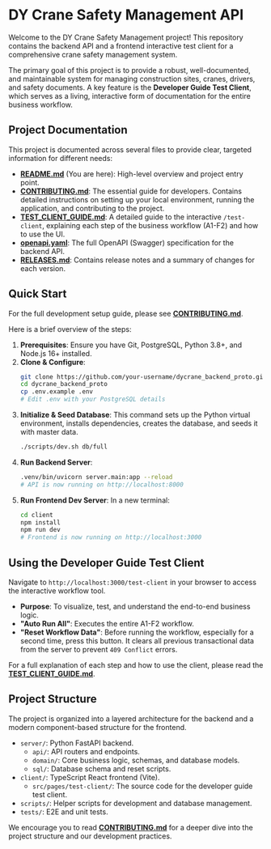 # DY Crane Safety Management API

Welcome to the DY Crane Safety Management project! This repository contains the backend API and a frontend interactive test client for a comprehensive crane safety management system.

The primary goal of this project is to provide a robust, well-documented, and maintainable system for managing construction sites, cranes, drivers, and safety documents. A key feature is the **Developer Guide Test Client**, which serves as a living, interactive form of documentation for the entire business workflow.

## Project Documentation

This project is documented across several files to provide clear, targeted information for different needs:

-   **[README.md](README.md)** (You are here): High-level overview and project entry point.
-   **[CONTRIBUTING.md](CONTRIBUTING.md)**: The essential guide for developers. Contains detailed instructions on setting up your local environment, running the application, and contributing to the project.
-   **[TEST_CLIENT_GUIDE.md](TEST_CLIENT_GUIDE.md)**: A detailed guide to the interactive `/test-client`, explaining each step of the business workflow (A1-F2) and how to use the UI.
-   **[openapi.yaml](openapi.yaml)**: The full OpenAPI (Swagger) specification for the backend API.
-   **[RELEASES.md](RELEASES.md)**: Contains release notes and a summary of changes for each version.

## Quick Start

For the full development setup guide, please see **[CONTRIBUTING.md](CONTRIBUTING.md)**.

Here is a brief overview of the steps:

1.  **Prerequisites**: Ensure you have Git, PostgreSQL, Python 3.8+, and Node.js 16+ installed.
2.  **Clone & Configure**:
    ```sh
    git clone https://github.com/your-username/dycrane_backend_proto.git
    cd dycrane_backend_proto
    cp .env.example .env
    # Edit .env with your PostgreSQL details
    ```
3.  **Initialize & Seed Database**:
    This command sets up the Python virtual environment, installs dependencies, creates the database, and seeds it with master data.
    ```sh
    ./scripts/dev.sh db/full
    ```
4.  **Run Backend Server**:
    ```sh
    .venv/bin/uvicorn server.main:app --reload
    # API is now running on http://localhost:8000
    ```
5.  **Run Frontend Dev Server**:
    In a new terminal:
    ```sh
    cd client
    npm install
    npm run dev
    # Frontend is now running on http://localhost:3000
    ```

## Using the Developer Guide Test Client

Navigate to `http://localhost:3000/test-client` in your browser to access the interactive workflow tool.

-   **Purpose**: To visualize, test, and understand the end-to-end business logic.
-   **"Auto Run All"**: Executes the entire A1-F2 workflow.
-   **"Reset Workflow Data"**: Before running the workflow, especially for a second time, press this button. It clears all previous transactional data from the server to prevent `409 Conflict` errors.

For a full explanation of each step and how to use the client, please read the **[TEST_CLIENT_GUIDE.md](TEST_CLIENT_GUIDE.md)**.

## Project Structure

The project is organized into a layered architecture for the backend and a modern component-based structure for the frontend.

-   `server/`: Python FastAPI backend.
    -   `api/`: API routers and endpoints.
    -   `domain/`: Core business logic, schemas, and database models.
    -   `sql/`: Database schema and reset scripts.
-   `client/`: TypeScript React frontend (Vite).
    -   `src/pages/test-client/`: The source code for the developer guide test client.
-   `scripts/`: Helper scripts for development and database management.
-   `tests/`: E2E and unit tests.

We encourage you to read **[CONTRIBUTING.md](CONTRIBUTING.md)** for a deeper dive into the project structure and our development practices.